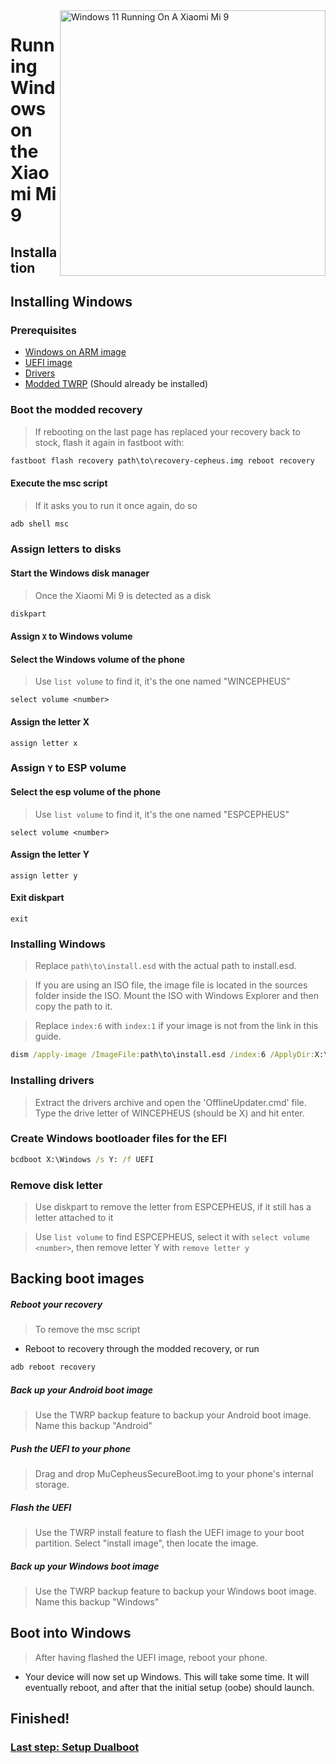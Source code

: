 <img align="right" src="https://raw.githubusercontent.com/woacepheus/Port-Windows-11-Xiaomi-Mi-9/main/cepheus.png" width="425" alt="Windows 11 Running On A Xiaomi Mi 9">

# Running Windows on the Xiaomi Mi 9

## Installation

## Installing Windows

### Prerequisites
- [Windows on ARM image](https://worproject.com/esd)
- [UEFI image](https://github.com/qaz6750/XiaoMi9-Drivers/releases)
- [Drivers](https://github.com/woacepheus/Port-Windows-11-Xiaomi-Mi-9/releases/download/Drivers/cepheus-drivers.zip)
- [Modded TWRP](https://github.com/woacepheus/Port-Windows-11-Xiaomi-Mi-9/releases/download/1.4/recovery-cepheus.img) (Should already be installed)

### Boot the modded recovery
> If rebooting on the last page has replaced your recovery back to stock, flash it again in fastboot with:
```cmd
fastboot flash recovery path\to\recovery-cepheus.img reboot recovery
```

#### Execute the msc script
> If it asks you to run it once again, do so
```cmd
adb shell msc
```

### Assign letters to disks
  
#### Start the Windows disk manager
> Once the Xiaomi Mi 9 is detected as a disk
```cmd
diskpart
```

#### Assign `X` to Windows volume

#### Select the Windows volume of the phone
> Use `list volume` to find it, it's the one named "WINCEPHEUS"

```diskpart
select volume <number>
```

#### Assign the letter X
```diskpart
assign letter x
```

### Assign `Y` to ESP volume

#### Select the esp volume of the phone
> Use `list volume` to find it, it's the one named "ESPCEPHEUS"

```diskpart
select volume <number>
```

#### Assign the letter Y
```diskpart
assign letter y
```

#### Exit diskpart
```diskpart
exit
```

### Installing Windows
> Replace `path\to\install.esd` with the actual path to install.esd.

> If you are using an ISO file, the image file is located in the sources folder inside the ISO. Mount the ISO with Windows Explorer and then copy the path to it.

> Replace `index:6` with `index:1` if your image is not from the link in this guide.

```cmd
dism /apply-image /ImageFile:path\to\install.esd /index:6 /ApplyDir:X:\
```

### Installing drivers
> Extract the drivers archive and open the 'OfflineUpdater.cmd' file. Type the drive letter of WINCEPHEUS (should be X) and hit enter.

### Create Windows bootloader files for the EFI
```cmd
bcdboot X:\Windows /s Y: /f UEFI
```

### Remove disk letter
> Use diskpart to remove the letter from ESPCEPHEUS, if it still has a letter attached to it

> Use `list volume` to find ESPCEPHEUS, select it with `select volume <number>`, then remove letter Y with `remove letter y`

## Backing boot images

##### Reboot your recovery
> To remove the msc script
- Reboot to recovery through the modded recovery, or run
```cmd
adb reboot recovery
```

##### Back up your Android boot image
> Use the TWRP backup feature to backup your Android boot image. Name this backup "Android"

##### Push the UEFI to your phone
> Drag and drop MuCepheusSecureBoot.img to your phone's internal storage.

##### Flash the UEFI
> Use the TWRP install feature to flash the UEFI image to your boot partition. Select "install image", then locate the image.

##### Back up your Windows boot image
> Use the TWRP backup feature to backup your Windows boot image. Name this backup "Windows"

## Boot into Windows
> After having flashed the UEFI image, reboot your phone.

* Your device will now set up Windows. This will take some time. It will eventually reboot, and after that the initial setup (oobe) should launch.


## Finished!

### [Last step: Setup Dualboot](dualboot-en.md)
